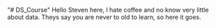 "# DS_Course" 
Hello
Steven here, I hate coffee and no know very little about data.
Theys say you are never to old to learn, so here it goes.
